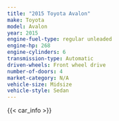```yaml
---
title: "2015 Toyota Avalon"
make: Toyota
model: Avalon
year: 2015
engine-fuel-type: regular unleaded
engine-hp: 268
engine-cylinders: 6
transmission-type: Automatic
driven-wheels: Front wheel drive
number-of-doors: 4
market-category: N/A
vehicle-size: Midsize
vehicle-style: Sedan
---
```


{{< car_info >}}
